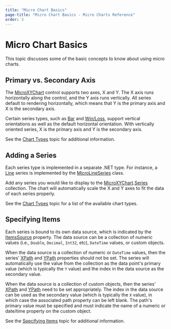 ```yaml
---
title: "Micro Chart Basics"
page-title: "Micro Chart Basics - Micro Charts Reference"
order: 3
---
```

# Micro Chart Basics

This topic discusses some of the basic concepts to know about using micro charts.

## Primary vs. Secondary Axis

The [MicroXYChart](xref:@ActiproUIRoot.Controls.MicroCharts.MicroXYChart) control supports two axes, X and Y.  The X axis runs horizontally along the control, and the Y axis runs vertically.  All series default to rendering horizontally, which means that Y is the primary axis and X is the secondary axis.

Certain series types, such as [Bar](chart-types/bar.md) and [Win/Loss](chart-types/winloss.md), support vertical orientations as well as the default horizontal orientation.  With vertically oriented series, X is the primary axis and Y is the secondary axis.

See the [Chart Types](chart-types/index.md) topic for additional information.

## Adding a Series

Each series type is implemented in a separate .NET type.  For instance, a [Line](chart-types/line.md) series is implemented by the [MicroLineSeries](xref:@ActiproUIRoot.Controls.MicroCharts.MicroLineSeries) class.

Add any series you would like to display to the [MicroXYChart](xref:@ActiproUIRoot.Controls.MicroCharts.MicroXYChart).[Series](xref:@ActiproUIRoot.Controls.MicroCharts.MicroXYChart.Series) collection.  The chart will automatically scale the X and Y axes to fit the data of each series properly.

See the [Chart Types](chart-types/index.md) topic for a list of the available chart types.

## Specifying Items

Each series is bound to its own data source, which is indicated by the [ItemsSource](xref:@ActiproUIRoot.Controls.MicroCharts.Primitives.MicroSeriesBase.ItemsSource) property.  The data source can be a collection of numeric values (i.e., `Double`, `Decimal`, `Int32`, etc), `DateTime` values, or custom objects.

When the data source is a collection of numeric or `DateTime` values, then the series' [XPath](xref:@ActiproUIRoot.Controls.MicroCharts.Primitives.MicroXYSeriesBase.XPath) and [YPath](xref:@ActiproUIRoot.Controls.MicroCharts.Primitives.MicroXYSeriesBase.YPath) properties should not be set.  The series will automatically use the value from the collection as the data point's primary value (which is typically the `Y` value) and the index in the data source as the secondary value.

When the data source is a collection of custom objects, then the series' [XPath](xref:@ActiproUIRoot.Controls.MicroCharts.Primitives.MicroXYSeriesBase.XPath) and [YPath](xref:@ActiproUIRoot.Controls.MicroCharts.Primitives.MicroXYSeriesBase.YPath) need to be set appropriately.  The index in the data source can be used as the secondary value (which is typically the `X` value), in which case the associated path property can be left blank.  The path's primary value must be specified and must indicate the name of a numeric or date/time property on the custom object.

See the [Specifying Items](data-sources/specifying-items.md) topic for additional information.
